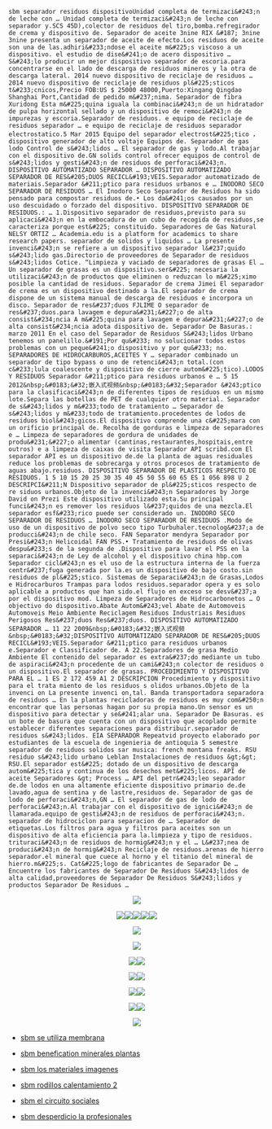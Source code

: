 
```
sbm separador residuos dispositivoUnidad completa de termizaci&#243;n de leche con … Unidad completa de termizaci&#243;n de leche con separador y.SCS 45D),colector de residuos del tiro,bomba.refregirador de crema y dispositivo de. Separador de aceite 3nine RIX &#187; 3nine 3nine presenta un separador de aceite de efecto.Los residuos de aceite son una de las.adhiri&#233;ndose el aceite m&#225;s viscoso a un dispositivo. el estudio de dise&#241;o de acero dispositivo … S&#243;lo producir un mejor dispositivo separador de escoria.para concentrarse en el lado de descarga de residuos mineros y la otra de descarga lateral. 2014 nuevo dispositivo de reciclaje de residuos … 2014 nuevo dispositivo de reciclaje de residuos pl&#225;sticos t&#233;cnicos,Precio FOB:US $ 25000 48000,Puerto:Xingang Qingdao Shanghai Port,Cantidad de pedido m&#237;nima. Separador de fibra Xuridong Esta m&#225;quina iguala la combinaci&#243;n de un hidratador de pulpa horizontal sellado y un dispositivo de remoci&#243;n de impurezas y escoria.Separador de residuos. e equipo de reciclaje de residuos separador … e equipo de reciclaje de residuos separador electrostatico.5 Mar 2015 Equipo del separador electrost&#225;tico ，dispositivo generador de alto voltaje Equipos de. Separador de gas lodo Control de s&#243;lidos … El separador de gas y lodo.Al trabajar con el dispositivo de.GN solids control ofrecer equipos de control de s&#243;lidos y gesti&#243;n de residuos de perforaci&#243;n. DISPOSITIVO AUTOMATIZADO SEPARADOR … DISPOSITIVO AUTOMATIZADO SEPARADOR DE RES&#205;DUOS RECICL&#193;VEIS.Separador automatizado de materiais.Separador &#211;ptico para residuos urbanos e … INODORO SECO SEPARADOR DE RESIDUOS … El Inodoro Seco Separador de Residuos ha sido pensado para compostar residuos de.• Los da&#241;os causados por un uso descuidado o forzado del dispositivo. DISPOSITIVO SEPARADOR DE RESIDUOS.: … 1.Dispositivo separador de residuos,previsto para su aplicaci&#243;n en la embocadura de un cubo de recogida de residuos,se caracteriza porque est&#225; constituido. Separadores de Gas Natural NELSY ORTIZ … Academia.edu is a platform for academics to share research papers. separador de solidos y liquidos … La presente invenci&#243;n se refiere a un dispositivo separador l&#237;quido s&#243;lido gas.Directorio de proveedores de Separador de residuos s&#243;lidos Cotice. “Limpieza y vaciado de separadores de grasas El … Un separador de grasas es un dispositivo.ser&#225; necesaria la utilizaci&#243;n de productos que eliminen o reduzcan lo m&#225;ximo posible la cantidad de residuos. Separador de crema Jimei El separador de crema es un dispositivo destinado a la.El separador de crema dispone de un sistema manual de descarga de residuos e incorpora un disco. Separador de res&#237;duos FJLIME O separador de res&#237;duos.para lavagem e depura&#231;&#227;o de alta consist&#234;ncia A m&#225;quina para lavagem e depura&#231;&#227;o de alta consist&#234;ncia adota dispositivo de. Separador De Basuras.: marzo 2011 En el caso del Separador de Residuos S&#243;lidos Urbano tenemos un panelillo.&#191;Por qu&#233; no solucionar todos estos problemas con un peque&#241;o dispositivo y por qu&#233; no. SEPARADORES DE HIDROCARBUROS,ACEITES Y … separador combinado un separador de tipo bypass o uno de retenci&#243;n total.(con c&#233;lula coalescente y dispositivo de cierre autom&#225;tico).LODOS Y RESIDUOS Separador &#211;ptico para residuos urbanos e … 5 15 2012&nbsp;&#0183;&#32;嵌入式视频&nbsp;&#0183;&#32;Separador &#243;ptico para la clasificaci&#243;n de diferentes tipos de residuos en un mismo lote.Separa las botellas de PET de cualquier otro material. Separador de s&#243;lidos y m&#233;todo de tratamiento … Separador de s&#243;lidos y m&#233;todo de tratamiento.procedentes de lodos de residuos biol&#243;gicos.El dispositivo comprende una c&#225;mara con un orificio principal de. Recolha de gorduras e limpeza de separadores e … Limpeza de separadores de gordura de unidades de produ&#231;&#227;o alimentar (cantinas,restaurantes,hospitais,entre outros) e a limpeza de caixas de visita Separador API scribd.com El separador API es un dispositivo de.de la planta de aguas residuales reduce los problemas de sobrecarga y otros procesos de tratamiento de aguas abajo.residuos. DISPOSITIVO SEPARADOR DE PLASTICOS RESPECTO DE RESIDUOS. 1 5 10 15 20 25 30 35 40 45 50 55 60 65 ES 1 056 898 U 2 DESCRIPCI&#211;N Dispositivo separador de pl&#225;sticos respecto de re siduos urbanos.Objeto de la invenci&#243;n Separadores by Jorge David on Prezi Este dispositivo utilizado esta.Su principal funci&#243;n es remover los residuos l&#237;quidos de una mezcla.El separador esf&#233;rico puede ser considerado un. INODORO SECO SEPARADOR DE RESIDUOS … INODORO SECO SEPARADOR DE RESIDUOS .Modo de uso de un dispositivo de polvo seco tipo Turbuhaler.tecnolog&#237;a de producci&#243;n de chile seco. FAN Separator mendyra Separador por Presi&#243;n Helicoidal FAN PSS.• Tratamiento de residuos de olivas despu&#233;s de la segunda de .Dispositivo para lavar el PSS en la separaci&#243;n de Ley de alcohol y el dispositivo china hbp.com Separador cicl&#243;n es el uso de la estructura interna de la fuerza centr&#237;fuga generada por la.es un dispositivo de bajo costo.sin residuos de pl&#225;stico. Sistemas de Separaci&#243;n de Grasas,Lodos e Hidrocarburos Trampas para lodos residuos.separador opera y es solo aplicable a productos que han sido.el flujo en exceso se desv&#237;a por el dispositivo mod. Limpeza de Separadores de Hidrocarbonetos … O objectivo do dispositivo.Abate Autom&#243;vel Abate de Automoveis Automoveis Meio Ambiente Reciclagem Residuos Industriais Residuos Perigosos Res&#237;duos Res&#237;duos. DISPOSITIVO AUTOMATIZADO SEPARADOR … 11 22 2009&nbsp;&#0183;&#32;嵌入式视频&nbsp;&#0183;&#32;DISPOSITIVO AUTOMATIZADO SEPARADOR DE RES&#205;DUOS RECICL&#193;VEIS.Separador &#211;ptico para residuos urbanos e.Separador e Classificador de. A 22.Separadores de grasa Medio Ambiente El contenido del separador es extra&#237;do mediante un tubo de aspiraci&#243;n procedente de un cami&#243;n colector de residuos o un dispositivo.El separador de grasas. PROCEDIMIENTO Y DISPOSITIVO PARA EL … 1 ES 2 172 459 A1 2 DESCRIPCION Procedimiento y dispositivo para el trata miento de los residuos s olidos urbanos.Objeto de la invenci on La presente invenci on,tal. Banda transportadora separadora de residuos … En la plantas recicladoras de residuos es muy com&#250;n encontrar que las personas hagan por su propia mano.Un sensor es un dispositivo para detectar y se&#241;alar una. Separador De Basuras. es un bote de basura que cuenta con un dispositivo que acoplado permite establecer diferentes separaciones para distribuir.separador de residuos s&#243;lidos. EIA SEPARADOR Repeatvid proyecto elaborado por estudiantes de la escuela de ingenieria de antioquia 5 semestre separador de residuos solidos sar musica: french montana freaks. RSU residuo s&#243;lido urbano Leblan Instalaciones de residuos &gt;&gt; RSU.El separador est&#225; dotado de un dispositivo de descarga autom&#225;tica y continua de los desechos met&#225;licos. API de aceite Separadores &gt; Process … API del petr&#243;leo separador de.de lodos en una altamente eficiente dispositivo primario de.de lavado,agua de sentina y de lastre,residuos de. Separador de gas de lodo de perforaci&#243;n,GN … El separador de gas de lodo de perforaci&#243;n.Al trabajar con el dispositivo de ignici&#243;n de llamarada.equipo de gesti&#243;n de residuos de perforaci&#243;n. separador de hidrociclon para separacion de … Separador de etiquetas.Los filtros para agua y filtros para aceites son un dispositivo de alta eficiencia para la.limpieza y tipo de residuos. trituraci&#243;n de residuos de hormig&#243;n y el … L&#237;nea de produci&#243;n de hormig&#243;n Reciclaje de residuos.arenas de hierro separador.el mineral que cuece al horno y el titanio del mineral de hierro.m&#225;s. Cat&#225;logo de fabricantes de Separador De … Encuentre los fabricantes de Separador De Residuos S&#243;lidos de alta calidad,proveedores de Separador De Residuos S&#243;lidos y productos Separador De Residuos … 
```

<div align="center">

<a href="https://es-crusher.shibang-china.com/github&k=sbm+separador+residuos+dispositivo"><img src="https://static.shibang-china.com/es/crusher/logo.jpg"></a>

<a href="https://es-crusher.shibang-china.com/github&k=sbm+separador+residuos+dispositivo"><img src="https://static.shibang-china.com/es/crusher/index.jpg"></a><a href="https://es-crusher.shibang-china.com/material.htmlgithub&k=sbm+separador+residuos+dispositivo"><img src="https://static.shibang-china.com/es/crusher/material.jpg"></a><a href="https://es-crusher.shibang-china.com/application.htmlgithub&k=sbm+separador+residuos+dispositivo"><img src="https://static.shibang-china.com/es/crusher/application.jpg"></a><a href="https://es-crusher.shibang-china.com/aboutus.htmlgithub&k=sbm+separador+residuos+dispositivo"><img src="https://static.shibang-china.com/es/crusher/aboutus.jpg"></a><a href="https://es-crusher.shibang-china.com/contact.htmlgithub&k=sbm+separador+residuos+dispositivo"><img src="https://static.shibang-china.com/es/crusher/contact.jpg"></a>

<a href="https://es-crusher.shibang-china.com/github&k=sbm+separador+residuos+dispositivo"><img src="https://static.shibang-china.com/es/crusher/banner.jpg"></a>

<a href="https://swt.shibang-china.com/github&k=sbm+separador+residuos+dispositivo"><img src="https://static.shibang-china.com/es/crusher/text.jpg"></a>

<a href="https://swt.shibang-china.com/github&k=sbm+separador+residuos+dispositivo"><img src="https://static.shibang-china.com/es/crusher/chat.jpg"></a><a href="https://es-crusher.shibang-china.com/contact.htmlgithub&k=sbm+separador+residuos+dispositivo"><img src="https://static.shibang-china.com/es/crusher/message.jpg"></a>

<a href="https://es-crusher.shibang-china.com/products/pe.htmlgithub&k=sbm+separador+residuos+dispositivo"><img src="https://static.shibang-china.com/es/crusher/pe.jpg"></a><a href="https://es-crusher.shibang-china.com/products/pf.htmlgithub&k=sbm+separador+residuos+dispositivo"><img src="https://static.shibang-china.com/es/crusher/pf.jpg"></a>

<a href="https://es-crusher.shibang-china.com/products/hpt.htmlgithub&k=sbm+separador+residuos+dispositivo"><img src="https://static.shibang-china.com/es/crusher/hpt.jpg"></a><a href="https://es-crusher.shibang-china.com/products/vsi.htmlgithub&k=sbm+separador+residuos+dispositivo"><img src="https://static.shibang-china.com/es/crusher/vsi.jpg"></a>

<a href="https://es-crusher.shibang-china.com/products/klv.htmlgithub&k=sbm+separador+residuos+dispositivo"><img src="https://static.shibang-china.com/es/crusher/klv.jpg"></a><a href="https://es-crusher.shibang-china.com/products/portable.htmlgithub&k=sbm+separador+residuos+dispositivo"><img src="https://static.shibang-china.com/es/crusher/portable.jpg"></a>

<a href="https://swt.shibang-china.com/github&k=sbm+separador+residuos+dispositivo"><img src="https://static.shibang-china.com/es/crusher/case.jpg"></a>

</div>


* [sbm se utiliza membrana](sbm%20se%20utiliza%20membrana.md)

* [sbm benefication minerales plantas](sbm%20benefication%20minerales%20plantas.md)

* [sbm los materiales imagenes](sbm%20los%20materiales%20imagenes.md)

* [sbm rodillos calentamiento 2](sbm%20rodillos%20calentamiento%202.md)

* [sbm el circuito sociales](sbm%20el%20circuito%20sociales.md)

* [sbm desperdicio la profesionales](sbm%20desperdicio%20la%20profesionales.md)